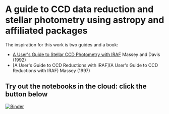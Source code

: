 # A guide to CCD data reduction and stellar photometry using astropy and affiliated packages

The inspiration for this work is two guides and a book:

+ [A User's Guide to Stellar CCD Photometry with IRAF](http://iraf.noao.edu/iraf/ftp/iraf/docs/daophot2.ps.Z) Massey and Davis (1992)
+ [A User's Guide to CCD Reductions with IRAF](A User's Guide to CCD Reductions with IRAF) Massey (1997)

## Try out the notebooks in the cloud: click the button below

[![Binder](https://mybinder.org/badge_logo.svg)](https://mybinder.org/v2/gh/mwcraig/ccd-reduction-and-photometry-guide/master)
